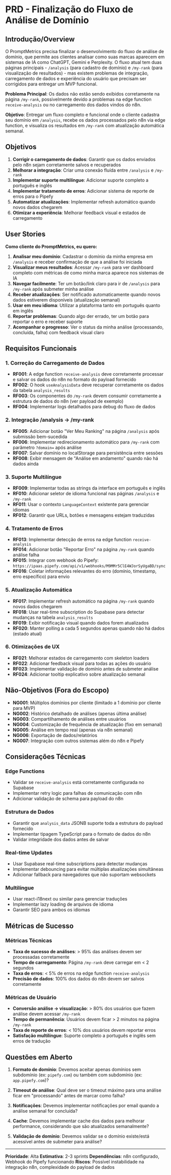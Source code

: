 # PRD - Finalização do Fluxo de Análise de Domínio

## Introdução/Overview

O PromptMetrics precisa finalizar o desenvolvimento do fluxo de análise de domínio, que permite aos clientes analisar como suas marcas aparecem em sistemas de IA como ChatGPT, Gemini e Perplexity. O fluxo atual tem duas páginas principais - `/analysis` (para cadastro de domínio) e `/my-rank` (para visualização de resultados) - mas existem problemas de integração, carregamento de dados e experiência do usuário que precisam ser corrigidos para entregar um MVP funcional.

**Problema Principal**: Os dados não estão sendo exibidos corretamente na página `/my-rank`, possivelmente devido a problemas na edge function `receive-analysis` ou no carregamento dos dados vindos do n8n.

**Objetivo**: Entregar um fluxo completo e funcional onde o cliente cadastra seu domínio em `/analysis`, recebe os dados processados pelo n8n via edge function, e visualiza os resultados em `/my-rank` com atualização automática semanal.

## Objetivos

1. **Corrigir o carregamento de dados**: Garantir que os dados enviados pelo n8n sejam corretamente salvos e recuperados
2. **Melhorar a integração**: Criar uma conexão fluída entre `/analysis` e `/my-rank`
3. **Implementar suporte multilíngue**: Adicionar suporte completo a português e inglês
4. **Implementar tratamento de erros**: Adicionar sistema de reporte de erros para o Pipefy
5. **Automatizar atualizações**: Implementar refresh automático quando novos dados chegarem
6. **Otimizar a experiência**: Melhorar feedback visual e estados de carregamento

## User Stories

**Como cliente do PromptMetrics, eu quero:**

1. **Analisar meu domínio**: Cadastrar o domínio da minha empresa em `/analysis` e receber confirmação de que a análise foi iniciada
2. **Visualizar meus resultados**: Acessar `/my-rank` para ver dashboard completo com métricas de como minha marca aparece nos sistemas de IA
3. **Navegar facilmente**: Ter um botão/link claro para ir de `/analysis` para `/my-rank` após submeter minha análise
4. **Receber atualizações**: Ser notificado automaticamente quando novos dados estiverem disponíveis (atualização semanal)
5. **Usar em meu idioma**: Utilizar a plataforma tanto em português quanto em inglês
6. **Reportar problemas**: Quando algo der errado, ter um botão para reportar o erro e receber suporte
7. **Acompanhar o progresso**: Ver o status da minha análise (processando, concluída, falha) com feedback visual claro

## Requisitos Funcionais

### 1. Correção do Carregamento de Dados
- **RF001**: A edge function `receive-analysis` deve corretamente processar e salvar os dados do n8n no formato do payload fornecido
- **RF002**: O hook `useAnalysisData` deve recuperar corretamente os dados da tabela `analysis_results`
- **RF003**: Os componentes do `/my-rank` devem consumir corretamente a estrutura de dados do n8n (ver payload de exemplo)
- **RF004**: Implementar logs detalhados para debug do fluxo de dados

### 2. Integração /analysis → /my-rank
- **RF005**: Adicionar botão "Ver Meu Ranking" na página `/analysis` após submissão bem-sucedida
- **RF006**: Implementar redirecionamento automático para `/my-rank` com parâmetro `?domain=` após análise
- **RF007**: Salvar domínio no localStorage para persistência entre sessões
- **RF008**: Exibir mensagem de "Análise em andamento" quando não há dados ainda

### 3. Suporte Multilíngue
- **RF009**: Implementar todas as strings da interface em português e inglês
- **RF010**: Adicionar seletor de idioma funcional nas páginas `/analysis` e `/my-rank`
- **RF011**: Usar o contexto `LanguageContext` existente para gerenciar idiomas
- **RF012**: Garantir que URLs, botões e mensagens estejam traduzidas

### 4. Tratamento de Erros
- **RF013**: Implementar detecção de erros na edge function `receive-analysis`
- **RF014**: Adicionar botão "Reportar Erro" na página `/my-rank` quando análise falha
- **RF015**: Integrar com webhook do Pipefy: `https://ipaas.pipefy.com/api/v1/webhooks/M9MMr5ClE4WJorSyUgaBD/sync`
- **RF016**: Coletar informações relevantes do erro (domínio, timestamp, erro específico) para envio

### 5. Atualização Automática
- **RF017**: Implementar refresh automático na página `/my-rank` quando novos dados chegarem
- **RF018**: Usar real-time subscription do Supabase para detectar mudanças na tabela `analysis_results`
- **RF019**: Exibir notificação visual quando dados forem atualizados
- **RF020**: Manter polling a cada 5 segundos apenas quando não há dados (estado atual)

### 6. Otimizações de UX
- **RF021**: Melhorar estados de carregamento com skeleton loaders
- **RF022**: Adicionar feedback visual para todas as ações do usuário
- **RF023**: Implementar validação de domínio antes de submeter análise
- **RF024**: Adicionar tooltip explicativo sobre atualização semanal

## Não-Objetivos (Fora do Escopo)

- **NG001**: Múltiplos domínios por cliente (limitado a 1 domínio por cliente para MVP)
- **NG002**: Histórico detalhado de análises (apenas última análise)
- **NG003**: Compartilhamento de análises entre usuários
- **NG004**: Customização de frequência de atualização (fixo em semanal)
- **NG005**: Análise em tempo real (apenas via n8n semanal)
- **NG006**: Exportação de dados/relatórios
- **NG007**: Integração com outros sistemas além do n8n e Pipefy

## Considerações Técnicas

### Edge Functions
- Validar se `receive-analysis` está corretamente configurada no Supabase
- Implementar retry logic para falhas de comunicação com n8n
- Adicionar validação de schema para payload do n8n

### Estrutura de Dados
- Garantir que `analysis_data` JSONB suporte toda a estrutura do payload fornecido
- Implementar tipagem TypeScript para o formato de dados do n8n
- Validar integridade dos dados antes de salvar

### Real-time Updates
- Usar Supabase real-time subscriptions para detectar mudanças
- Implementar debouncing para evitar múltiplas atualizações simultâneas
- Adicionar fallback para navegadores que não suportam websockets

### Multilíngue
- Usar react-i18next ou similar para gerenciar traduções
- Implementar lazy loading de arquivos de idioma
- Garantir SEO para ambos os idiomas

## Métricas de Sucesso

### Métricas Técnicas
- **Taxa de sucesso de análises**: > 95% das análises devem ser processadas corretamente
- **Tempo de carregamento**: Página `/my-rank` deve carregar em < 2 segundos
- **Taxa de erros**: < 5% de erros na edge function `receive-analysis`
- **Precisão de dados**: 100% dos dados do n8n devem ser salvos corretamente

### Métricas de Usuário
- **Conversão análise → visualização**: > 80% dos usuários que fazem análise devem acessar `/my-rank`
- **Tempo de permanência**: Usuários devem ficar > 2 minutos na página `/my-rank`
- **Taxa de reporte de erros**: < 10% dos usuários devem reportar erros
- **Satisfação multilíngue**: Suporte completo a português e inglês sem erros de tradução

## Questões em Aberto

1. **Formato de domínio**: Devemos aceitar apenas domínios sem subdomínio (ex: `pipefy.com`) ou também com subdomínio (ex: `app.pipefy.com`)?

2. **Timeout de análise**: Qual deve ser o timeout máximo para uma análise ficar em "processando" antes de marcar como falha?

3. **Notificações**: Devemos implementar notificações por email quando a análise semanal for concluída?

4. **Cache**: Devemos implementar cache dos dados para melhorar performance, considerando que são atualizados semanalmente?

5. **Validação de domínio**: Devemos validar se o domínio existe/está acessível antes de submeter para análise?

---

**Prioridade**: Alta
**Estimativa**: 2-3 sprints
**Dependências**: n8n configurado, Webhook do Pipefy funcionando
**Riscos**: Possível instabilidade na integração n8n, complexidade do payload de dados 